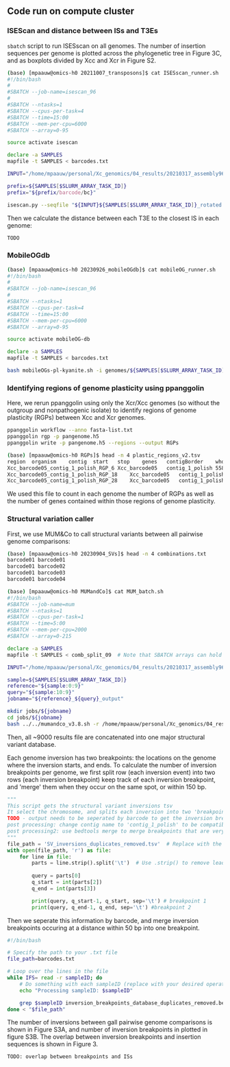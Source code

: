 ## Code run on compute cluster

### ISEScan and distance between ISs and T3Es
`sbatch` script to run ISESscan on all genomes. The number of insertion sequences per genome is plotted across the phylogenetic tree in Figure 3C, and as boxplots divided by Xcc and Xcr in Figure S2. 

```bash
(base) [mpaauw@omics-h0 20211007_transposons]$ cat ISESscan_runner.sh 
#!/bin/bash
#
#SBATCH --job-name=isescan_96
#
#SBATCH --ntasks=1
#SBATCH --cpus-per-task=4
#SBATCH --time=15:00
#SBATCH --mem-per-cpu=6000
#SBATCH --array=0-95

source activate isescan

declare -a SAMPLES
mapfile -t SAMPLES < barcodes.txt

INPUT="/home/mpaauw/personal/Xc_genomics/04_results/20210317_assembly96/rotated/"

prefix=${SAMPLES[$SLURM_ARRAY_TASK_ID]} 
prefix="${prefix/barcode/bc}"

isescan.py --seqfile "${INPUT}${SAMPLES[$SLURM_ARRAY_TASK_ID]}_rotated.fasta" --output "${SAMPLES[$SLURM_ARRAY_TASK_ID]}" --nthread 8
```

Then we calculate the distance between each T3E to the closest IS in each genome:

```bash
TODO
```


### MobileOGdb

```bash
(base) [mpaauw@omics-h0 20230926_mobileOGdb]$ cat mobileOG_runner.sh 
#!/bin/bash
#
#SBATCH --job-name=isescan_96
#
#SBATCH --ntasks=1
#SBATCH --cpus-per-task=4
#SBATCH --time=15:00
#SBATCH --mem-per-cpu=6000
#SBATCH --array=0-95

source activate mobileOG-db 

declare -a SAMPLES
mapfile -t SAMPLES < barcodes.txt

bash mobileOGs-pl-kyanite.sh -i genomes/${SAMPLES[$SLURM_ARRAY_TASK_ID]}_rotated.fasta -d mobileOG-db-beatrix-1.6.dmnd -m mobileOG-db-beatrix-1.6-All.csv  -k 15 -e 1e-15 -p 80 -q 80
```

### Identifying regions of genome plasticity using ppanggolin

Here, we rerun ppanggolin using only the Xcr/Xcc genomes (so without the outgroup and nonpathogenic isolate) to identify regions of genome plasticity (RGPs) between Xcc and Xcr genomes.

```bash
ppanggolin workflow --anno fasta-list.txt
ppanggolin rgp -p pangenome.h5
ppanggolin write -p pangenome.h5 --regions --output RGPs

(base) [mpaauw@omics-h0 RGPs]$ head -n 4 plastic_regions_v2.tsv 
region	organism	contig	start	stop	genes	contigBorder	wholeContig
Xcc_barcode05_contig_1_polish_RGP_6	Xcc_barcode05	contig_1_polish	55852	83600	23	False	False
Xcc_barcode05_contig_1_polish_RGP_18	Xcc_barcode05	contig_1_polish	161542	169233	10	False	False
Xcc_barcode05_contig_1_polish_RGP_28	Xcc_barcode05	contig_1_polish	280048	289269	7	False	False
```

We used this file to count in each genome the number of RGPs as well as the number of genes contained within those regions of genome plasticity.

### Structural variation caller

First, we use MUM&Co to call structural variants between all pairwise genome comparisons:

```bash
(base) [mpaauw@omics-h0 20230904_SVs]$ head -n 4 combinations.txt 
barcode01 barcode01
barcode01 barcode02
barcode01 barcode03
barcode01 barcode04

(base) [mpaauw@omics-h0 MUMandCo]$ cat MUM_batch.sh 
#!/bin/bash
#SBATCH --job-name=mum
#SBATCH --ntasks=1
#SBATCH --cpus-per-task=1
#SBATCH --time=5:00
#SBATCH --mem-per-cpu=2000
#SBATCH --array=0-215

declare -a SAMPLES
mapfile -t SAMPLES < comb_split_09  # Note that SBATCH arrays can hold maximum 1000 jobs, therefore we had to split the combinations file in 9 batches.

INPUT="/home/mpaauw/personal/Xc_genomics/04_results/20210317_assembly96/rotated/"

sample=${SAMPLES[$SLURM_ARRAY_TASK_ID]} 
reference="${sample:0:9}"
query="${sample:10:9}"
jobname="${reference}_${query}_output"

mkdir jobs/${jobname}
cd jobs/${jobname}
bash ../../mumandco_v3.8.sh -r /home/mpaauw/personal/Xc_genomics/04_results/20210317_assembly96/renamed_contigs/${reference}_rotated.fasta -q /home/mpaauw/personal/Xc_genomics/04_results/20210317_assembly96/renamed_contigs/${query}_rotated.fasta -o ${jobname} -g 5000000 -t 1
```

Then, all ~9000 results file are concatenated into one major structural variant database.

Each genome inversion has two breakpoints: the locations on the genome where the inversion starts, and ends. To calculate the number of inversion breakpoints per genome, we
first split row (each inversion event) into two rows (each inversion breakpoint)
 keep track of each inversion breakpoint, and 'merge' them when they occur on the same spot, or within 150 bp. 

```python
"""
This script gets the structural variant inversions tsv
It select the chromosome, and splits each inversion into two 'breakpoint events' (i.e., the start and end of the inversion)
TODO - output needs to be seperated by barcode to get the inversion breakpoints per barcode
post processing: change contig name to 'contig_1_polish' to be compatible with older data
post processing2: use bedtools merge to merge breakpoints that are very close together. 
"""
file_path = 'SV_inversions_duplicates_removed.tsv'  # Replace with the path to your file
with open(file_path, 'r') as file:
	for line in file:
		parts = line.strip().split('\t')  # Use .strip() to remove leading/trailing whitespac
	
		query = parts[0]
		q_start = int(parts[2])
		q_end = int(parts[3])

		print(query, q_start-1, q_start, sep='\t') # breakpoint 1
		print(query, q_end-1, q_end, sep='\t') #breakpoint 2
```

Then we seperate this information by barcode, and merge inversion breakpoints occuring at a distance within 50 bp into one breakpoint.

```bash
#!/bin/bash

# Specify the path to your .txt file
file_path=barcodes.txt

# Loop over the lines in the file
while IFS= read -r sampleID; do
    # Do something with each sampleID (replace with your desired operation)
    echo "Processing sampleID: $sampleID"

    grep $sampleID inversion_breakpoints_database_duplicates_removed.bed | sort -k1,1 -k2,2n | bedtools merge -d 50 > ${sampleID}_inversion_breakpoints.bed    
done < "$file_path"

```

The number of inversions between gall pairwise genome comparisons is shown in Figure S3A, and number of inversion breakpoints in plotted in figure S3B. The overlap between inversion breakpoints and insertion sequences is shown in Figure 3.

```bash
TODO: overlap between breakpoints and ISs
```

